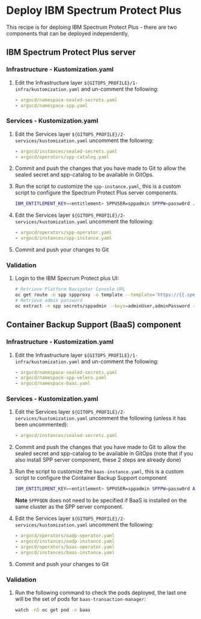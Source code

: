 # Deploy IBM Spectrum Protect Plus 

This recipe is for deploing IBM Spectrum Protect Plus - there are two components that can be deployed independently, 

## IBM Spectrum Protect Plus server 

### Infrastructure - Kustomization.yaml
1. Edit the Infrastructure layer `${GITOPS_PROFILE}/1-infra/kustomization.yaml` and un-comment the following:
    ```yaml
    - argocd/namespace-sealed-secrets.yaml
    - argocd/namespace-spp.yaml
    ```
### Services - Kustomization.yaml

1. Edit the Services layer `${GITOPS_PROFILE}/2-services/kustomization.yaml` uncomment the following:
    ```yaml
    - argocd/instances/sealed-secrets.yaml
    - argocd/operators/spp-catalog.yaml
    ```

2. Commit and push the changes that you have made to Git to allow the sealed secret and spp-catalog to be available in GitOps.

3. Run the script to customize the `spp-instance.yaml`, this is a custom script to configure the Spectrum Protect Plus server components. 

    ``` bash
    IBM_ENTITLEMENT_KEY=<entitlement> SPPUSER=sppadmin SPPPW=passw0rd ./scripts/spp-instance.sh
    ```

4. Edit the Services layer `${GITOPS_PROFILE}/2-services/kustomization.yaml` uncomment the following:
    ```yaml
    - argocd/operators/spp-operator.yaml
    - argocd/instances/spp-instance.yaml
    ```

5. Commit and push your changes to Git

### Validation
1.  Login to the IBM Specrum Protect plus UI: 
    ```bash
    # Retrieve Platform Navigator Console URL
    oc get route -n spp sppproxy -o template --template='https://{{.spec.host}}'
    # Retrieve admin password
    oc extract -n spp secrets/sppadmin --keys=adminUser,adminPassword --to=-
    ```


## Container Backup Support (BaaS) component 

### Infrastructure - Kustomization.yaml
1. Edit the Infrastructure layer `${GITOPS_PROFILE}/1-infra/kustomization.yaml` and un-comment the following:
    ```yaml
    - argocd/namespace-sealed-secrets.yaml
    - argocd/namespace-spp-velero.yaml
    - argocd/namespace-baas.yaml
    ```
### Services - Kustomization.yaml

1. Edit the Services layer `${GITOPS_PROFILE}/2-services/kustomization.yaml` uncomment the following (unless it has been uncommented):

    ```yaml
    - argocd/instances/sealed-secrets.yaml
    ```

2. Commit and push the changes that you have made to Git to allow the sealed secret and spp-catalog to be available in GitOps (note that if you also install SPP server component, these 2 steps are already done)

3. Run the script to customize the `baas-instance.yaml`, this is a custom script to configure the Container Backup Support component

    ``` bash
    IBM_ENTITLEMENT_KEY=<entitlement> SPPUSER=sppadmin SPPPW=passw0rd ADMINUSER=baasadmin ADMINPW=passw0rd SPPFQDN="ibmspp.apps.cluster.domain" ./scripts/baas-instance.sh
    ```

    **Note** `SPPFQDN` does not need to be specified if BaaS is installed on the same cluster as the SPP server component.

4. Edit the Services layer `${GITOPS_PROFILE}/2-services/kustomization.yaml` uncomment the following:

    ```yaml
    - argocd/operators/oadp-operator.yaml
    - argocd/instances/oadp-instance.yaml
    - argocd/operators/baas-operator.yaml
    - argocd/instances/baas-instance.yaml
    ```

5. Commit and push your changes to Git

### Validation
1.  Run the following command to check the pods deployed, the last one will be the set of pods for `baas-transaction-manager`:

    ```bash
    watch -n5 oc get pod -n baas
    ```
